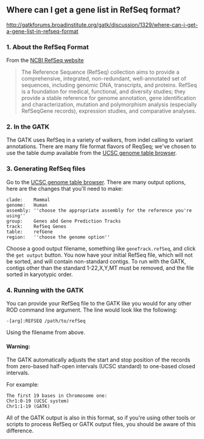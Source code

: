 ## Where can I get a gene list in RefSeq format?

http://gatkforums.broadinstitute.org/gatk/discussion/1329/where-can-i-get-a-gene-list-in-refseq-format

<h3>1. About the RefSeq Format</h3>
<p>From the <a href="http://www.ncbi.nlm.nih.gov/refseq/">NCBI RefSeq website</a></p>
<blockquote>
<p>The Reference Sequence (RefSeq) collection aims to provide a comprehensive, integrated, non-redundant, well-annotated set of sequences, including genomic DNA, transcripts, and proteins. RefSeq is a foundation for medical, functional, and diversity studies; they provide a stable reference for genome annotation, gene identification and characterization, mutation and polymorphism analysis (especially RefSeqGene records), expression studies, and comparative analyses.</p>
</blockquote>
<h3>2. In the GATK</h3>
<p>The GATK uses RefSeq in a variety of walkers, from indel calling to variant annotations.  There are many file format flavors of ReqSeq; we've chosen to use the table dump available from the <a href="http://genome.ucsc.edu/cgi-bin/hgTables?command=start">UCSC genome table browser</a>.     </p>
<h3>3. Generating RefSeq files</h3>
<p>Go to the <a href="http://genome.ucsc.edu/cgi-bin/hgTables?command=start">UCSC genome table browser</a>. There are many output options, here are the changes that you'll need to make:   </p>
<pre><code class="pre_md">clade:    Mammal
genome:   Human
assembly: ''choose the appropriate assembly for the reference you're using''
group:    Genes abd Gene Prediction Tracks
track:    RefSeq Genes
table:    refGene
region:   ''choose the genome option''</code class="pre_md"></pre>
<p>Choose a good output filename, something like <code>geneTrack.refSeq</code>, and click the <code>get output</code> button.  You now have your initial RefSeq file, which will not be sorted, and will contain non-standard contigs. To run with the GATK, contigs other than the standard 1-22,X,Y,MT must be removed, and the file sorted in karyotypic order.</p>
<h3>4. Running with the GATK</h3>
<p>You can provide your RefSeq file to the GATK like you would for any other ROD command line argument.  The line would look like the following:</p>
<pre><code class="pre_md">-[arg]:REFSEQ /path/to/refSeq</code class="pre_md"></pre>
<p>Using the filename from above.  </p>
<h4>Warning:</h4>
<p>The GATK automatically adjusts the start and stop position of the records from zero-based half-open intervals (UCSC standard) to one-based closed intervals. </p>
<p>For example: </p>
<pre><code class="pre_md">The first 19 bases in Chromosome one:
Chr1:0-19 (UCSC system)
Chr1:1-19 (GATK)</code class="pre_md"></pre>
<p>All of the GATK output is also in this format, so if you're using other tools or scripts to process RefSeq or GATK output files, you should be aware of this difference.</p>